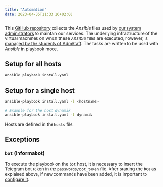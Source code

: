 ```yaml
---
title: "Automation"
date: 2023-04-05T11:33:16+02:00
---
```


This [GitHub repository](https://github.com/csunibo/infrastructure) collects the _Ansible_ files used by [our system administrators](https://github.com/orgs/csunibo/teams/sistemisti) to maintain our services. The underlying infrastructure of the virtual machines on which these _Ansible_ files are executed, however, is [managed by the students of AdmStaff](https://students.cs.unibo.it/wiki/). The tasks are written to be used with _Ansible_ in playbook mode.

## Setup for all hosts

```bash
ansible-playbook install.yaml
```

## Setup for a single host

```bash
ansible-playbook install.yaml -l <hostname>

# Example for the host dynamik
ansible-playbook install.yaml -l dynamik
```

Hosts are defined in the `hosts` file.

## Exceptions

### `bot` (Informabot)

To execute the playbook on the `bot` host, it is necessary to insert the Telegram bot token in the `passwords/bot_token` file. After starting the bot as explained above, if new commands have been added, it is important to [configure it](../../bot/informabot#configuration).